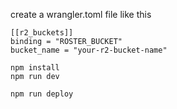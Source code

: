 create a wrangler.toml file like this
```
[[r2_buckets]]
binding = "ROSTER_BUCKET"
bucket_name = "your-r2-bucket-name"
```

```
npm install
npm run dev
```

```
npm run deploy
```

